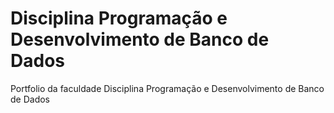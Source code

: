 # Disciplina Programação e Desenvolvimento de Banco de Dados
Portfolio da faculdade Disciplina Programação e Desenvolvimento de Banco de Dados
